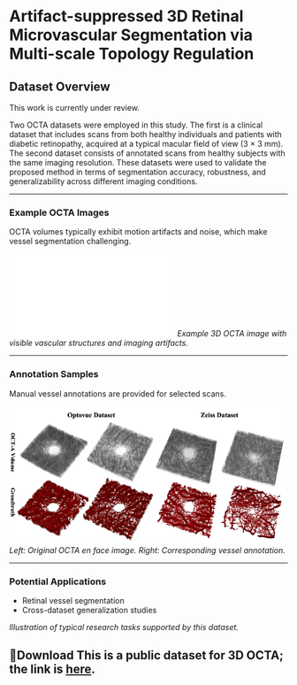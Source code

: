 # Artifact-suppressed 3D Retinal Microvascular Segmentation via Multi-scale Topology Regulation


## Dataset Overview

This work is currently under review. 

Two OCTA datasets were employed in this study. The first is a clinical dataset that includes scans from both healthy individuals and patients with diabetic retinopathy, acquired at a typical macular field of view (3 × 3 mm). The second dataset consists of annotated scans from healthy subjects with the same imaging resolution. These datasets were used to validate the proposed method in terms of segmentation accuracy, robustness, and generalizability across different imaging conditions.


---

### Example OCTA Images

OCTA volumes typically exhibit motion artifacts and noise, which make vessel segmentation challenging.

![OCTA Example](intro.pdf)
*Example 3D OCTA image with visible vascular structures and imaging artifacts.*

---

### Annotation Samples

Manual vessel annotations are provided for selected scans.

![image](dataset.png)
*Left: Original OCTA en face image. Right: Corresponding vessel annotation.*

---

### Potential Applications

* Retinal vessel segmentation
* Cross-dataset generalization studies

*Illustration of typical research tasks supported by this dataset.*

🚀**Download**
This is a public dataset for 3D OCTA; the link is [here](https://zenodo.org/records/17149202). 
---
